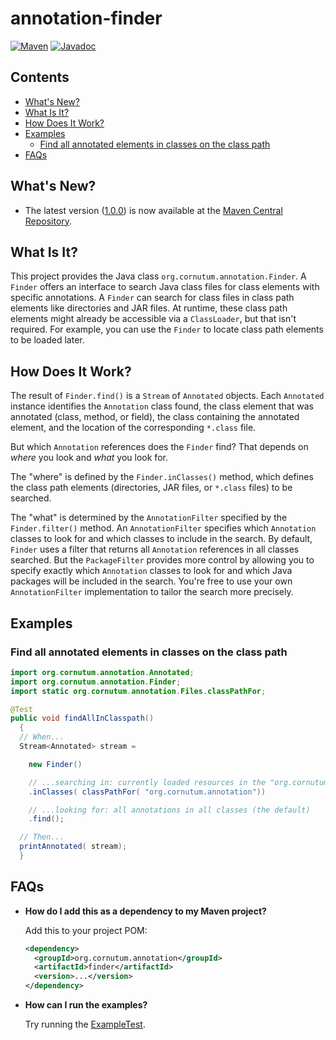 # annotation-finder

[![Maven](https://img.shields.io/badge/maven-1.0.0-green.svg)](https://search.maven.org/search?q=annotation-finder)
[![Javadoc](https://img.shields.io/badge/javadoc-1.0.0-green.svg)](https://javadoc.io/doc/org.cornutum.annotation/finder/latest/index.html)

## Contents ##

  * [What's New?](#whats-new)
  * [What Is It?](#what-is-it)
  * [How Does It Work?](#how-does-it-work)
  * [Examples](#examples)
    * [Find all annotated elements in classes on the class path](#find-all-annotated-elements-in-classes-on-the-class-path)
  * [FAQs](#faqs)

## What's New? ##

  * The latest version ([1.0.0](https://github.com/Cornutum/regexp-gen/releases/tag/release-1.0.0))
    is now available at the [Maven Central Repository](https://search.maven.org/search?q=annotation-finder).

## What Is It? ##

This project provides the Java class `org.cornutum.annotation.Finder`. A `Finder` offers an
interface to search Java class files for class elements with specific annotations. A `Finder` can
search for class files in class path elements like directories and JAR files. At runtime, these
class path elements might already be accessible via a `ClassLoader`, but that isn't required. For
example, you can use the `Finder` to locate class path elements to be loaded later.


## How Does It Work? ##

The result of `Finder.find()` is a `Stream` of `Annotated` objects. Each `Annotated` instance
identifies the `Annotation` class found, the class element that was annotated (class, method, or field),
the class containing the annotated element, and the location of the corresponding `*.class` file.

But which `Annotation` references does the `Finder` find? That depends on _where_ you look and
_what_ you look for.

The "where" is defined by the `Finder.inClasses()` method, which defines the class path elements
(directories, JAR files, or `*.class` files) to be searched.

The "what" is determined by the `AnnotationFilter` specified by the `Finder.filter()` method. An
`AnnotationFilter` specifies which `Annotation` classes to look for and which classes to include in
the search. By default, `Finder` uses a filter that returns all `Annotation` references in all
classes searched. But the `PackageFilter` provides more control by allowing you to specify exactly
which `Annotation` classes to look for and which Java packages will be included in the search.
You're free to use your own `AnnotationFilter` implementation to tailor the search more precisely.


## Examples ##

### Find all annotated elements in classes on the class path ###

```java
import org.cornutum.annotation.Annotated;
import org.cornutum.annotation.Finder;
import static org.cornutum.annotation.Files.classPathFor;

@Test
public void findAllInClasspath()
  {
  // When...
  Stream<Annotated> stream =

    new Finder()

    // ...searching in: currently loaded resources in the "org.cornutum.annotation" package
    .inClasses( classPathFor( "org.cornutum.annotation"))

    // ...looking for: all annotations in all classes (the default)
    .find();

  // Then...
  printAnnotated( stream);
  }
```

## FAQs ##

  * **How do I add this as a dependency to my Maven project?**

    Add this to your project POM:

    ```xml
    <dependency>
      <groupId>org.cornutum.annotation</groupId>
      <artifactId>finder</artifactId>
      <version>...</version>
    </dependency>
    ```

  * **How can I run the examples?**

    Try running the [ExampleTest](https://github.com/Cornutum/annotation-finder/blob/master/src/test/java/org/cornutum/annotation/examples/ExampleTest.java).
